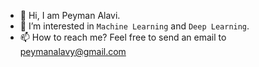 - 👋 Hi, I am Peyman Alavi.
- 👀 I’m interested in `Machine Learning` and `Deep Learning`.
- 📫 How to reach me? Feel free to send an email to peymanalavy@gmail.com

<!---
peyman-alv/peyman-alv is a ✨ special ✨ repository because its `README.md` (this file) appears on your GitHub profile.
You can click the Preview link to take a look at your changes.
--->
